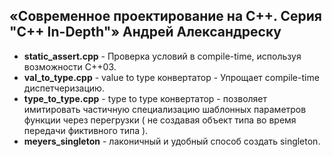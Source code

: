 ## «Современное проектирование на C++. Серия "C++ In-Depth"» Андрей Александреску

- **static_assert.cpp** - Проверка условий в compile-time, используя возможности С++03.
- **val_to_type.cpp** - value to type конвертатор - Упрощает compile-time диспетчеризацию.
- **type_to_type.cpp** - type to type конвертатор - позволяет имитировать частичную специализацию шаблонных параметров функции через перегрузки ( не создавая объект типа во время передачи фиктивного типа ).
- **meyers_singleton** - лаконичный и удобный способ создать singleton.
